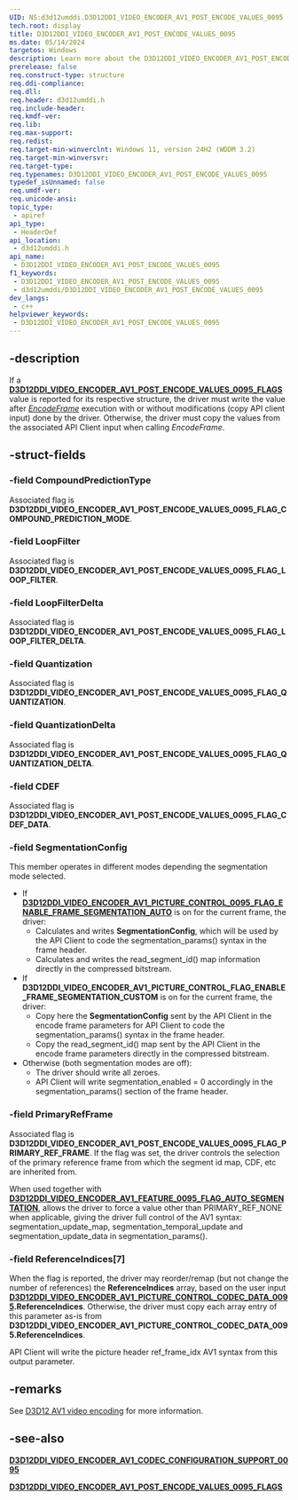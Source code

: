```yaml
---
UID: NS:d3d12umddi.D3D12DDI_VIDEO_ENCODER_AV1_POST_ENCODE_VALUES_0095
tech.root: display
title: D3D12DDI_VIDEO_ENCODER_AV1_POST_ENCODE_VALUES_0095
ms.date: 05/14/2024
targetos: Windows
description: Learn more about the D3D12DDI_VIDEO_ENCODER_AV1_POST_ENCODE_VALUES_0095 structure.
prerelease: false
req.construct-type: structure
req.ddi-compliance: 
req.dll: 
req.header: d3d12umddi.h
req.include-header: 
req.kmdf-ver: 
req.lib: 
req.max-support: 
req.redist: 
req.target-min-winverclnt: Windows 11, version 24H2 (WDDM 3.2)
req.target-min-winversvr: 
req.target-type: 
req.typenames: D3D12DDI_VIDEO_ENCODER_AV1_POST_ENCODE_VALUES_0095
typedef_isUnnamed: false
req.umdf-ver: 
req.unicode-ansi: 
topic_type:
 - apiref
api_type:
 - HeaderDef
api_location:
 - d3d12umddi.h
api_name:
 - D3D12DDI_VIDEO_ENCODER_AV1_POST_ENCODE_VALUES_0095
f1_keywords:
 - D3D12DDI_VIDEO_ENCODER_AV1_POST_ENCODE_VALUES_0095
 - d3d12umddi/D3D12DDI_VIDEO_ENCODER_AV1_POST_ENCODE_VALUES_0095
dev_langs:
 - c++
helpviewer_keywords:
 - D3D12DDI_VIDEO_ENCODER_AV1_POST_ENCODE_VALUES_0095
---
```


## -description

If a [**D3D12DDI_VIDEO_ENCODER_AV1_POST_ENCODE_VALUES_0095_FLAGS**](ne-d3d12umddi-d3d12ddi_video_encoder_av1_post_encode_values_0095_flags.md) value is reported for its respective structure, the driver must write the value after [*EncodeFrame*](nc-d3d12umddi-pfnd3d12ddi_video_encode_frame_0082_0.md) execution with or without modifications (copy API client input) done by the driver. Otherwise, the driver must copy the values from the associated API Client input when calling *EncodeFrame*.

## -struct-fields

### -field CompoundPredictionType

Associated flag is **D3D12DDI_VIDEO_ENCODER_AV1_POST_ENCODE_VALUES_0095_FLAG_COMPOUND_PREDICTION_MODE**.

### -field LoopFilter

Associated flag is **D3D12DDI_VIDEO_ENCODER_AV1_POST_ENCODE_VALUES_0095_FLAG_LOOP_FILTER**.

### -field LoopFilterDelta

Associated flag is **D3D12DDI_VIDEO_ENCODER_AV1_POST_ENCODE_VALUES_0095_FLAG_LOOP_FILTER_DELTA**.

### -field Quantization

Associated flag is **D3D12DDI_VIDEO_ENCODER_AV1_POST_ENCODE_VALUES_0095_FLAG_QUANTIZATION**.

### -field QuantizationDelta

Associated flag is **D3D12DDI_VIDEO_ENCODER_AV1_POST_ENCODE_VALUES_0095_FLAG_QUANTIZATION_DELTA**.

### -field CDEF

Associated flag is **D3D12DDI_VIDEO_ENCODER_AV1_POST_ENCODE_VALUES_0095_FLAG_CDEF_DATA**.

### -field SegmentationConfig

This member operates in different modes depending the segmentation mode selected.

* If [**D3D12DDI_VIDEO_ENCODER_AV1_PICTURE_CONTROL_0095_FLAG_ENABLE_FRAME_SEGMENTATION_AUTO**](ne-d3d12umddi-d3d12ddi_video_encoder_av1_picture_control_0095_flags.md) is on for the current frame, the driver:
  * Calculates and writes **SegmentationConfig**, which will be used by the API Client to code the segmentation_params() syntax in the frame header.
  * Calculates and writes the read_segment_id() map information directly in the compressed bitstream.
* If **D3D12DDI_VIDEO_ENCODER_AV1_PICTURE_CONTROL_FLAG_ENABLE_FRAME_SEGMENTATION_CUSTOM** is on for the current frame, the driver:
  * Copy here the **SegmentationConfig** sent by the API Client in the encode frame parameters for API Client to code the segmentation_params() syntax in the frame header.
  * Copy the read_segment_id() map sent by the API Client in the encode frame parameters directly in the compressed bitstream.
* Otherwise (both segmentation modes are off):
  * The driver should write all zeroes.
  * API Client will write segmentation_enabled = 0 accordingly in the segmentation_params() section of the frame header.

### -field PrimaryRefFrame

Associated flag is **D3D12DDI_VIDEO_ENCODER_AV1_POST_ENCODE_VALUES_0095_FLAG_PRIMARY_REF_FRAME**. If the flag was set, the driver controls the selection of the primary reference frame from which the segment id map, CDF, etc are inherited from.

When used together with [**D3D12DDI_VIDEO_ENCODER_AV1_FEATURE_0095_FLAG_AUTO_SEGMENTATION**](ne-d3d12umddi-d3d12ddi_video_encoder_av1_feature_0095_flags.md), allows the driver to force a value other than PRIMARY_REF_NONE when applicable, giving the driver full control of the AV1 syntax: segmentation_update_map, segmentation_temporal_update and segmentation_update_data in segmentation_params().

### -field ReferenceIndices[7]

When the flag is reported, the driver may reorder/remap (but not change the number of references) the **ReferenceIndices** array, based on the user input [**D3D12DDI_VIDEO_ENCODER_AV1_PICTURE_CONTROL_CODEC_DATA_0095**](ns-d3d12umddi-d3d12ddi_video_encoder_av1_picture_control_codec_data_0095.md)**.ReferenceIndices**. Otherwise, the driver must copy each array entry of this parameter as-is from **D3D12DDI_VIDEO_ENCODER_AV1_PICTURE_CONTROL_CODEC_DATA_0095.ReferenceIndices**.

API Client will write the picture header ref_frame_idx AV1 syntax from this output parameter.

## -remarks

See [D3D12 AV1 video encoding]((/windows-hardware/drivers/display/video-encoding-d3d12-av1)) for more information.

## -see-also

[**D3D12DDI_VIDEO_ENCODER_AV1_CODEC_CONFIGURATION_SUPPORT_0095**](ns-d3d12umddi-d3d12ddi_video_encoder_av1_codec_configuration_support_0095.md)

[**D3D12DDI_VIDEO_ENCODER_AV1_POST_ENCODE_VALUES_0095_FLAGS**](ne-d3d12umddi-d3d12ddi_video_encoder_av1_post_encode_values_0095_flags.md)
